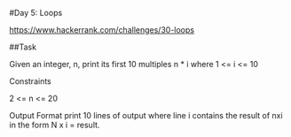 #Day 5: Loops

https://www.hackerrank.com/challenges/30-loops

##Task

Given an integer, n, print its first 10 multiples n * i where 1 <= i <= 10

Constraints

2 <= n <= 20

Output Format
print 10 lines of output where line i contains the result of nxi in the form N x i = result.